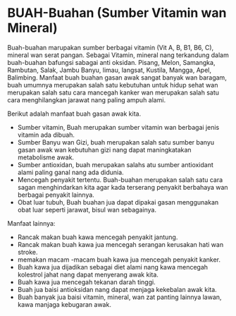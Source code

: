 # BUAH-Buahan (Sumber Vitamin wan Mineral)

Buah-buahan marupakan sumber berbagai vitamin (Vit A, B, B1, B6, C), mineral wan serat pangan. Sebagai Vitamin, mineral nang terkandung dalam buah-buahan bafungsi sabagai anti oksidan. Pisang, Melon, Samangka, Rambutan, Salak, Jambu Banyu, limau, langsat, Kustila, Mangga, Apel, Balimbing.
Manfaat buah buahan gasan awak sangat banyak wan baragam, buah umumnya merupakan salah satu kebutuhan untuk hidup sehat wan merupakan salah satu cara mancegah kanker wan merupakan salah satu cara menghilangkan jarawat nang paling ampuh alami. 

Berikut adalah manfaat buah gasan awak kita.

- Sumber vitamin, Buah merupakan sumber vitamin wan berbagai jenis vitamin ada  dibuah.
- Sumber Banyu wan Gizi, buah merupakan salah satu sumber banyu gasan awak wan kebutuhan gizi nang dapat maningkatakan metabolisme awak.
- Sumber antioxidan, buah merupakan salahs atu sumber antioxidant alami paling ganal nang ada didunia.
- Mencegah penyakit tertentu. Buah-buahan merupakan salah satu cara sagan menghindarkan kita agar kada terserang penyakit berbahaya wan berbagai penyakit lainnya.
- Obat luar tubuh, Buah buahan jua dapat dipakai gasan menggunakan obat luar seperti jarawat, bisul wan sebagainya. 

Manfaat lainnya:

- Rancak makan buah kawa mencegah penyakit jantung.
- Rancak makan buah kawa jua mencegah serangan kerusakan hati wan stroke.
- memakan macam -macam buah kawa jua mencegah penyakit kanker.
- Buah kawa jua dijadikan sebagai diet alami nang kawa mencegah kolestrol jahat nang dapat menyerang awak kita.
- Buah kawa jua mencegah tekanan darah tinggi. 
- Buah jua baisi antioksidan nang dapat menjaga kekebalan awak  kita.
- Buah banyak jua baisi vitamin, mineral, wan zat panting lainnya lawan, kawa manjaga kebugaran awak.